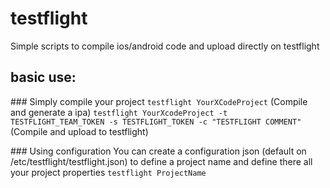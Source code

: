 testflight
==========

Simple scripts to compile ios/android code and upload directly on
testflight

## basic use:
### Simply compile your project 
`testflight YourXCodeProject` (Compile and generate a ipa)
`testflight YourXcodeProject -t TESTFLIGHT_TEAM_TOKEN -s TESTFLIGHT_TOKEN -c "TESTFLIGHT COMMENT"` (Compile and upload to testflight)

### Using configuration 
You can create a configuration json (default on /etc/testflight/testflight.json) to define a project name and define there all your project 
properties
`testflight ProjectName`


